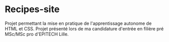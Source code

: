 # Recipes-site
Projet permettant la mise en pratique de l'apprentissage autonome de HTML et CSS. Projet présenté lors de ma candidature d'entrée en filière pré MSc/MSc pro d'EPITECH Lille.
